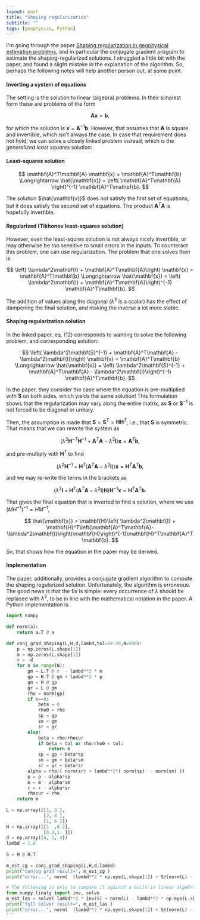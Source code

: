 ```yaml
---
layout: post
title: "Shaping regularization"
subtitle: ""
tags: [geophysics, Python]
---
```


I'm going through the paper [Shaping regularization in geophysical estimation problems](https://library.seg.org/doi/abs/10.1190/1.2433716), and in particular the conjugate gradient program to estimate the shaping-regularized solutions.
I struggled a little bit with the paper, and found a slight mistake in the explanation of the algorithm. So, perhaps the following notes will help another person out, at some point.


#### Inverting a system of equations
The setting is the solution to linear (algebra) problems. In their simplest form these are problems of the form

$$ \mathbf{A} \mathbf{x} = \mathbf{b}, $$

for which the solution is $\mathbf{x} = \mathbf{A}^{-1} \mathbf{b}$. However, that assumes that $\mathbf{A}$ is square and invertible, which isn't always the case.
In case that requirement does not hold, we can solve a closely linked problem instead, which is the *generalized least squares* solution:

#### Least-squares solution
$$ \mathbf{A}^T\mathbf{A} \mathbf{x} = \mathbf{A}^T\mathbf{b} \Longrightarrow \hat{\mathbf{x}} = \left( \mathbf{A}^T\mathbf{A} \right)^{-1} \mathbf{A}^T\mathbf{b}. $$

The solution $\hat{\mathbf{x}}$ does not satisfy the first set of equations, but it does satisfy the second set of equations.
The product $\mathbf{A}^T\mathbf{A}$ is hopefully invertible.

#### Regularized (Tikhonov least-squares solution)
However, even the least-squres solution is not always nicely invertible, or may otherwise be too sensitive to small errors in the inputs. To counteract this problem, one can use regularization.
The problem that one solves then is

$$ \left( \lambda^2\mathbf{I} + \mathbf{A}^T\mathbf{A}\right) \mathbf{x} = \mathbf{A}^T\mathbf{b} \Longrightarrow \hat{\mathbf{x}} = \left( \lambda^2\mathbf{I} + \mathbf{A}^T\mathbf{A}\right)^{-1} \mathbf{A}^T\mathbf{b}. $$

The addition of values along the diagonal ($\lambda^2$ is a scalar) has the effect of dampening the final solution, and making the inverse a lot more stable.

#### Shaping regularization solution
In the linked paper, eq. (12) corresponds to wanting to solve the following problem, and corresponding solution:

$$ \left( \lambda^2\mathbf{S}^{-1} + \mathbf{A}^T\mathbf{A} - \lambda^2\mathbf{I}\right) \mathbf{x} = \mathbf{A}^T\mathbf{b} \Longrightarrow \hat{\mathbf{x}} = \left( \lambda^2\mathbf{S}^{-1} + \mathbf{A}^T\mathbf{A} - \lambda^2\mathbf{I}\right)^{-1} \mathbf{A}^T\mathbf{b}. $$

In the paper, they consider the case where the equation is pre-multiplied with $\mathbf{S}$ on both sides, which yields the same solution! This formulation shows that the regularization may vary along the entire matrix, as $\mathbf{S}$ or $\mathbf{S}^{-1}$ is not forced to be diagonal or unitary.

Then, the assumption is made that $\mathbf{S}=\mathbf{S}^{T} = \mathbf{H}\mathbf{H}^T$, i.e., that $\mathbf{S}$ is symmetric. That means that we can rewrite the system as

$$ \left( \lambda^2\mathbf{H}^{-T}\mathbf{H}^{-1} + \mathbf{A}^T\mathbf{A} - \lambda^2\mathbf{I}\right) \mathbf{x} = \mathbf{A}^T\mathbf{b},  $$

and pre-multiply with $\mathbf{H}^T$ to find

$$ \left( \lambda^2\mathbf{H}^{-1} + \mathbf{H}^T\left( \mathbf{A}^T\mathbf{A} - \lambda^2\mathbf{I}\right)\right) \mathbf{x} = \mathbf{H}^T\mathbf{A}^T\mathbf{b},  $$

and we may re-write the terms in the brackets as

$$ \left( \lambda^2\mathbf{I} + \mathbf{H}^T\left(\mathbf{A}^T\mathbf{A}- \lambda^2\mathbf{I}\right)\mathbf{H}\right) \mathbf{H}^{-1} \mathbf{x} = \mathbf{H}^T\mathbf{A}^T\mathbf{b}.  $$

That gives the final equation that is inverted to find a solution, where we use $(M H^{-1})^{-1}=H M^{-1}$,

$$ \hat{\mathbf{x}} = \mathbf{H}\left( \lambda^2\mathbf{I} + \mathbf{H}^T\left(\mathbf{A}^T\mathbf{A}- \lambda^2\mathbf{I}\right)\mathbf{H}\right)^{-1}\mathbf{H}^T\mathbf{A}^T\mathbf{b}. $$

So, that shows how the equation in the paper may be derived.

#### Implementation
The paper, additionally, provides a conjugate gradient algorithm to compute the shaping regularized solution. Unfortunately, the algorithm is erroneous. The good news is that the fix is simple: every occurrence of $\lambda$ should be replaced with $\lambda^2$, to be in line with the mathematical notation in the paper. A Python implementation is

````python
import numpy
 
def norm(a):
    return a.T @ a
 
def conj_grad_shaping(L,H,d,lambd,tol=1e-20,N=500):
    p = np.zeros(L.shape[1])
    m = np.zeros(L.shape[1])
    r = -d
    for n in range(N):
        gm = L.T @ r  - lambd**2 * m
        gp = H.T @ gm + lambd**2 * p
        gm = H @ gp
        gr = L @ gm
        rho = norm(gp)
        if n==0:
            beta = 0
            rho0 = rho
            sp = gp
            sm = gm
            sr = gr
        else:
            beta = rho/rhocur
            if beta < tol or rho/rho0 < tol:
                return m
            sp = gp + beta*sp
            sm = gm + beta*sm
            sr = gr + beta*sr
        alpha = rho/( norm(sr) + lambd**2*( norm(sp)  - norm(sm) ))
        p = p - alpha*sp
        m = m - alpha*sm
        r = r - alpha*sr
        rhocur = rho
    return m
 
L = np.array([[1, 3 ],
              [2, 4 ],
              [1, 6 ]])
H = np.array([[1  ,0.2],
              [0.2,1  ]])
d = np.array([4, 1, 3])
lambd = 1.9
 
S = H @ H.T
   
m_est_cg = conj_grad_shaping(L,H,d,lambd)
print("conjug grad result=", m_est_cg )
print("error...", norm(  (lambd**2 * np.eye(L.shape[1]) + S@(norm(L) - lambd**2*np.eye(L.shape[1])))@m_est_cg  - S@L.T@d ) )

# The following is only to compare it against a built-in linear algebra solver
from numpy.linalg import inv, solve
m_est_las = solve( lambd**2 * inv(S) + norm(L) - lambd**2 * np.eye(L.shape[1]), L.T @ d )
print("full solver result=", m_est_las )
print("error...", norm(  (lambd**2 * np.eye(L.shape[1]) + S@(norm(L) - lambd**2*np.eye(L.shape[1])))@m_est_las - S@L.T@d ) )
```

